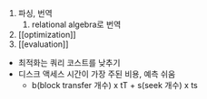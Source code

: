 1. 파싱, 번역
	1. relational algebra로 번역
2. [[optimization]]
3. [[evaluation]]

- 최적화는 쿼리 코스트를 낮추기
- 디스크 액세스 시간이 가장 주된 비용, 예측 쉬움
	- b(block transfer 개수) x tT + s(seek 개수) x ts